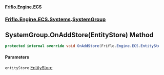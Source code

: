 #### [Friflo.Engine.ECS](index.md 'index')
### [Friflo.Engine.ECS.Systems](Friflo.Engine.ECS.Systems.md 'Friflo.Engine.ECS.Systems').[SystemGroup](SystemGroup.md 'Friflo.Engine.ECS.Systems.SystemGroup')

## SystemGroup.OnAddStore(EntityStore) Method

```csharp
protected internal override void OnAddStore(Friflo.Engine.ECS.EntityStore entityStore);
```
#### Parameters

<a name='Friflo.Engine.ECS.Systems.SystemGroup.OnAddStore(Friflo.Engine.ECS.EntityStore).entityStore'></a>

`entityStore` [EntityStore](EntityStore.md 'Friflo.Engine.ECS.EntityStore')